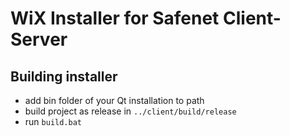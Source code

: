 # WiX Installer for Safenet Client-Server

## Building installer

- add bin folder of your Qt installation to path
- build project as release in `../client/build/release`
- run `build.bat`
